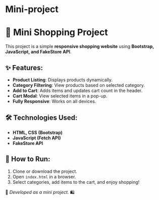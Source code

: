 # Mini-project
# 🛒 Mini Shopping Project

This project is a simple **responsive shopping website** using **Bootstrap, JavaScript, and FakeStore API**.

## ✨ Features:
- **Product Listing**: Displays products dynamically.
- **Category Filtering**: View products based on selected category.
- **Add to Cart**: Adds items and updates cart count in the header.
- **Cart Modal**: View selected items in a pop-up.
- **Fully Responsive**: Works on all devices.

## 🛠️ Technologies Used:
- **HTML, CSS (Bootstrap)**
- **JavaScript (Fetch API)**
- **FakeStore API**

## 🚀 How to Run:
1. Clone or download the project.
2. Open `index.html` in a browser.
3. Select categories, add items to the cart, and enjoy shopping!

📌 _Developed as a mini project._ 🛍️
